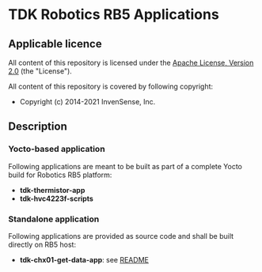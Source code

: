 # TDK Robotics RB5 Applications

## Applicable licence

All content of this repository is licensed under the [Apache License, Version 2.0](LICENCE) (the "License").  

All content of this repository is covered by following copyright:
* Copyright (c) 2014-2021 InvenSense, Inc.

## Description

### Yocto-based application

Following applications are meant to be built as part of a complete Yocto build for Robotics RB5 platform:
* __tdk-thermistor-app__
* __tdk-hvc4223f-scripts__

### Standalone application

Following applications are provided as source code and shall be built directly on RB5 host:
* __tdk-chx01-get-data-app__: see [README](tdk-chx01-get-data-app/files/README.md)

